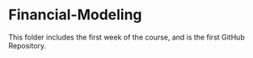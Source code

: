 # Financial-Modeling
This folder includes the first week of the course, and is the first GitHub Repository.
